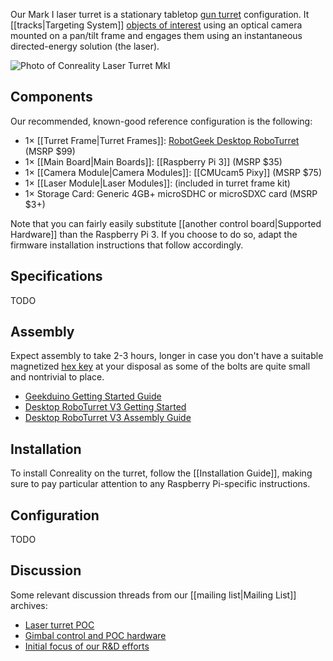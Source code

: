 Our Mark I laser turret is a stationary tabletop [gun turret][]
configuration. It [[tracks|Targeting System]] [objects of
interest](https://groups.google.com/forum/#!topic/conreality/zfCe8upi_t4)
using an optical camera mounted on a pan/tilt frame and engages them using
an instantaneous directed-energy solution (the laser).

[gun turret]: https://en.wikipedia.org/wiki/Gun_turret

![Photo of Conreality Laser Turret MkI](http://www.robotgeek.com/resize/shared/images/PImages/ASM-RG-TURRETb.jpg?bw=640&bh=640)

Components
----------

Our recommended, known-good reference configuration is the following:

* 1× [[Turret Frame|Turret Frames]]: [RobotGeek Desktop RoboTurret](http://www.robotgeek.com/robotgeek-desktop-roboturret.aspx) (MSRP $99)
* 1× [[Main Board|Main Boards]]: [[Raspberry Pi 3]] (MSRP $35)
* 1× [[Camera Module|Camera Modules]]: [[CMUcam5 Pixy]] (MSRP $75)
* 1× [[Laser Module|Laser Modules]]: (included in turret frame kit)
* 1× Storage Card: Generic 4GB+ microSDHC or microSDXC card (MSRP $3+)

Note that you can fairly easily substitute [[another control board|Supported
Hardware]] than the Raspberry Pi 3. If you choose to do so, adapt the
firmware installation instructions that follow accordingly.

Specifications
--------------

TODO

Assembly
--------

Expect assembly to take 2-3 hours, longer in case you don't have a suitable
magnetized [hex key](https://en.wikipedia.org/wiki/Hex_key) at your disposal
as some of the bolts are quite small and nontrivial to place.

* [Geekduino Getting Started Guide](http://learn.robotgeek.com/robotgeek-101-1/228-geekduino-getting-started-guide-2.html?kit=roboTurret)
* [Desktop RoboTurret V3 Getting Started](http://learn.robotgeek.com/getting-started/29-desktop-roboturret/46-robotgeek-roboturret-getting-started-2.html)
* [Desktop RoboTurret V3 Assembly Guide](http://learn.robotgeek.com/getting-started/29-desktop-roboturret/45-roboturret-v3-assembly-guide-2.html)

Installation
------------

To install Conreality on the turret, follow the [[Installation Guide]],
making sure to pay particular attention to any Raspberry Pi-specific
instructions.

Configuration
-------------

TODO

Discussion
----------

Some relevant discussion threads from our [[mailing list|Mailing List]] archives:

* [Laser turret POC](https://groups.google.com/forum/#!topic/conreality/Niw7hiMYxwc)
* [Gimbal control and POC hardware](https://groups.google.com/forum/#!topic/conreality/r3QpMyAFzEg)
* [Initial focus of our R&D efforts](https://groups.google.com/forum/#!topic/conreality/zfCe8upi_t4)
